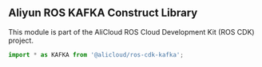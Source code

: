 ## Aliyun ROS KAFKA Construct Library

This module is part of the AliCloud ROS Cloud Development Kit (ROS CDK) project.

```python
import * as KAFKA from '@alicloud/ros-cdk-kafka';
```
